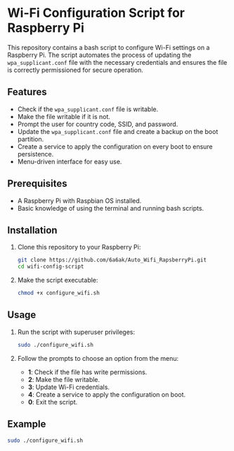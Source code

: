 # Wi-Fi Configuration Script for Raspberry Pi

This repository contains a bash script to configure Wi-Fi settings on a Raspberry Pi. The script automates the process of updating the `wpa_supplicant.conf` file with the necessary credentials and ensures the file is correctly permissioned for secure operation.

## Features

- Check if the `wpa_supplicant.conf` file is writable.
- Make the file writable if it is not.
- Prompt the user for country code, SSID, and password.
- Update the `wpa_supplicant.conf` file and create a backup on the boot partition.
- Create a service to apply the configuration on every boot to ensure persistence.
- Menu-driven interface for easy use.

## Prerequisites

- A Raspberry Pi with Raspbian OS installed.
- Basic knowledge of using the terminal and running bash scripts.

## Installation

1. Clone this repository to your Raspberry Pi:
    ```sh
    git clone https://github.com/6a6ak/Auto_Wifi_RapsberryPi.git
    cd wifi-config-script
    ```

2. Make the script executable:
    ```sh
    chmod +x configure_wifi.sh
    ```

## Usage

1. Run the script with superuser privileges:
    ```sh
    sudo ./configure_wifi.sh
    ```

2. Follow the prompts to choose an option from the menu:
    - **1**: Check if the file has write permissions.
    - **2**: Make the file writable.
    - **3**: Update Wi-Fi credentials.
    - **4**: Create a service to apply the configuration on boot.
    - **0**: Exit the script.

## Example

```sh
sudo ./configure_wifi.sh
